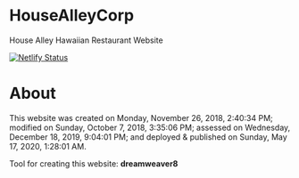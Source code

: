 # HouseAlleyCorp
House Alley Hawaiian Restaurant Website

[![Netlify Status](https://api.netlify.com/api/v1/badges/5378e39d-fbec-456e-8d71-b9df67a15e07/deploy-status)](https://app.netlify.com/sites/housealleycorp/deploys)

# About
This website was created on Monday, November 26, 2018, 2:40:34 PM; modified on Sunday, October 7, 2018, 3:35:06 PM; assessed on Wednesday, December 18, 2019, 9:04:01 PM; and deployed & published on Sunday, May 17, 2020, 1:28:01 AM.

Tool for creating this website: **dreamweaver8**
